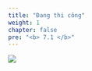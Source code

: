 ```yaml
---
title: "Đang thi công"
weight: 1
chapter: false
pre: "<b> 7.1 </b>"
---
```


![](../../../images/1/work.bmp)